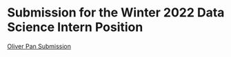 # Submission for the Winter 2022 Data Science Intern Position

[Oliver Pan Submission](https://github.com/oliverkpan/OliverPan_ShopifyWinter2022/blob/main/OP_Submission.pdf)

